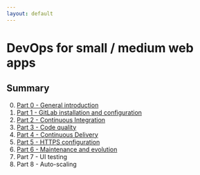 ```yaml
---
layout: default
---
```

# DevOps for small / medium web apps

## Summary
0. [Part 0 - General introduction](part_00_general_introduction.md)
1. [Part 1 - GitLab installation and configuration](part_01_gitlab_installation_and_configuration.md)
2. [Part 2 - Continuous Integration](part_02_continuous_integration.md)
3. [Part 3 - Code quality](part_03_code_quality.md)
4. [Part 4 - Continuous Delivery](part_04_continuous_delivery.md)
5. [Part 5 - HTTPS configuration](part_05_https_configuration.md)
6. [Part 6 - Maintenance and evolution](part_06_maintenance_evolution.md)
7. Part 7 - UI testing
8. Part 8 - Auto-scaling
